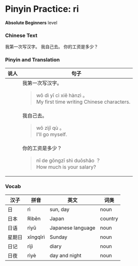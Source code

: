 # Pinyin Practice: ri
**Absolute Beginners** level
### Chinese Text
我第一次写汉字。
我自己去。
你的工资是多少？

### Pinyin and Translation
|说人|句子|
|----|----|
||我第一次写汉字。<blockquote>wǒ dì yī cì xiě hànzì 。<br />My first time writing Chinese characters.</blockquote>|
||我自己去。<blockquote>wǒ zìjǐ qù 。<br />I'll go myself.</blockquote>|
||你的工资是多少？<blockquote>nǐ de gōngzī shì duōshǎo ？<br />How much is your salary?</blockquote>|
### Vocab
|汉子|拼音|英文|词类|
|----|----|----|----|
|日|rì|sun, day|noun|
|日本|Rìběn|Japan|country|
|日语|rìyǔ|Japanese language|noun|
|星期日|xīngqīrì|Sunday|noun|
|日记|rìjì|diary|noun|
|日夜|rìyè|day and night|noun|